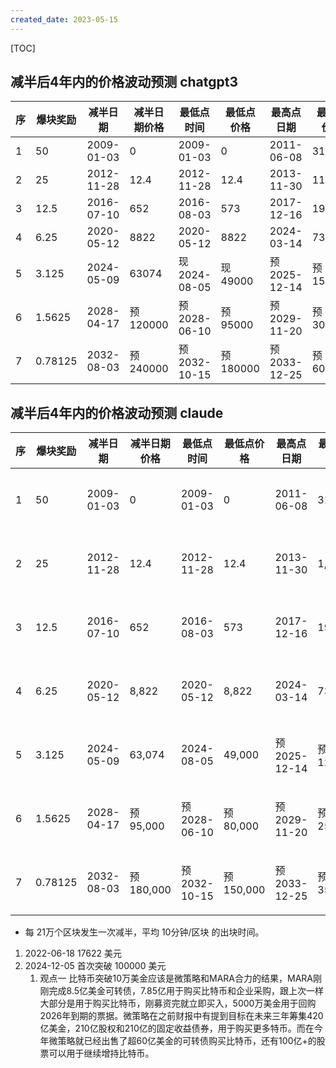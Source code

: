 ```yaml
---
created_date: 2023-05-15
---
```


[TOC]

## 减半后4年内的价格波动预测 chatgpt3
| 序   | 爆块奖励 | 减半日期   | 减半日期价格 | 最低点时间    | 最低点价格 | 最高点日期    | 最高点价格 |      |      |
| ---- | -------- | ---------- | ------------ | ------------- | ---------- | ------------- | ---------- | ---- | ---- |
| 1    | 50       | 2009-01-03 | 0            | 2009-01-03    | 0          | 2011-06-08    | 31.9       |      |      |
| 2    | 25       | 2012-11-28 | 12.4         | 2012-11-28    | 12.4       | 2013-11-30    | 1156       |      |      |
| 3    | 12.5     | 2016-07-10 | 652          | 2016-08-03    | 573        | 2017-12-16    | 19789      |      |      |
| 4    | 6.25     | 2020-05-12 | 8822         | 2020-05-12    | 8822       | 2024-03-14    | 73777      |      |      |
| 5    | 3.125    | 2024-05-09 | 63074        | 现 2024-08-05 | 现 49000   | 预 2025-12-14 | 预 150000  |      |      |
| 6    | 1.5625   | 2028-04-17 | 预 120000  | 预 2028-06-10 | 预 95000   | 预 2029-11-20 | 预 300000  |      |      |
| 7    | 0.78125  | 2032-08-03 | 预 240000    | 预 2032-10-15 | 预 180000  | 预 2033-12-25 | 预 600000  |      |      |


## 减半后4年内的价格波动预测 claude
| 序   | 爆块奖励 | 减半日期   | 减半日期价格 | 最低点时间    | 最低点价格 | 最高点日期    | 最高点价格 | 备注     |
| ---- | -------- | ---------- | ------------ | ------------- | ---------- | ------------- | ---------- | -------- |
| 1    | 50       | 2009-01-03 | 0            | 2009-01-03    | 0          | 2011-06-08    | 31.9       | 初始阶段 |
| 2    | 25       | 2012-11-28 | 12.4         | 2012-11-28    | 12.4       | 2013-11-30    | 1,156      | 早期增长 |
| 3    | 12.5     | 2016-07-10 | 652          | 2016-08-03    | 573        | 2017-12-16    | 19,789     | 显著增长 |
| 4    | 6.25     | 2020-05-12 | 8,822        | 2020-05-12    | 8,822      | 2024-03-14    | 73,777     | 机构进入 |
| 5    | 3.125    | 2024-05-09 | 63,074       | 2024-08-05    | 49,000     | 预 2025-12-14 | 预 120,000 | 当前周期 |
| 6    | 1.5625   | 2028-04-17 | 预 95,000    | 预 2028-06-10 | 预 80,000  | 预 2029-11-20 | 预 250,000 | 未来预测 |
| 7    | 0.78125  | 2032-08-03 | 预 180,000   | 预 2032-10-15 | 预 150,000 | 预 2033-12-25 | 预 350,000 | 长期展望 |



- 每 21万个区块发生一次减半，平均 10分钟/区块 的出块时间。

1. 2022-06-18 17622 美元
2. 2024-12-05  首次突破 100000 美元
    1. 观点一 比特币突破10万美金应该是微策略和MARA合力的结果，MARA刚刚完成8.5亿美金可转债，7.85亿用于购买比特币和企业采购，跟上次一样大部分是用于购买比特币，刚募资完就立即买入，5000万美金用于回购2026年到期的票据。微策略在之前财报中有提到目标在未来三年筹集420亿美金，210亿股权和210亿的固定收益债券，用于购买更多特币。而在今年微策略就已经出售了超60亿美金的可转债购买比特币，还有100亿+的股票可以用于继续增持比特币。